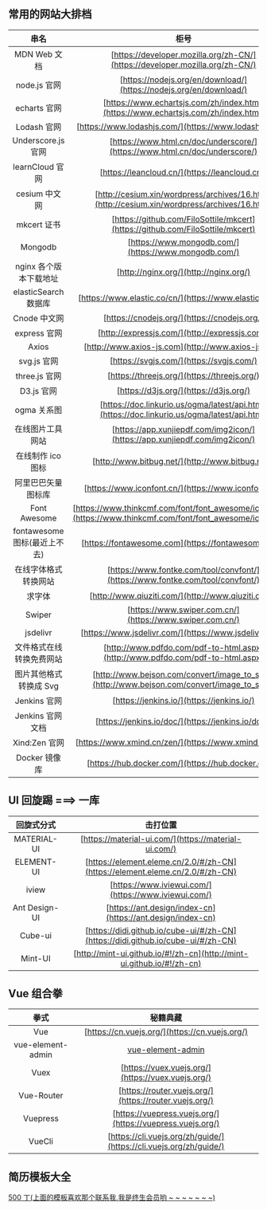 ## 常用的网站大排档

|             串名             |                                                      柜号                                                      |
| :--------------------------: | :------------------------------------------------------------------------------------------------------------: |
|         MDN Web 文档         |                  [https://developer.mozilla.org/zh-CN/](https://developer.mozilla.org/zh-CN/)                  |
|         node.js 官网         |                       [https://nodejs.org/en/download/](https://nodejs.org/en/download/)                       |
|         echarts 官网         |               [https://www.echartsjs.com/zh/index.html](https://www.echartsjs.com/zh/index.html)               |
|         Lodash 官网          |                             [https://www.lodashjs.com/](https://www.lodashjs.com/)                             |
|      Underscore.js 官网      |                   [https://www.html.cn/doc/underscore/](https://www.html.cn/doc/underscore/)                   |
|       learnCloud 官网        |                                 [https://leancloud.cn/](https://leancloud.cn/)                                 |
|        cesium 中文网         |          [http://cesium.xin/wordpress/archives/16.html](http://cesium.xin/wordpress/archives/16.html)          |
|         mkcert 证书          |                 [https://github.com/FiloSottile/mkcert](https://github.com/FiloSottile/mkcert)                 |
|           Mongodb            |                              [https://www.mongodb.com/](https://www.mongodb.com/)                              |
|    nginx 各个版本下载地址    |                                     [http://nginx.org/](http://nginx.org/)                                     |
|     elasticSearch 数据库     |                            [https://www.elastic.co/cn/](https://www.elastic.co/cn/)                            |
|         Cnode 中文网         |                                  [https://cnodejs.org/](https://cnodejs.org/)                                  |
|         express 官网         |                                 [http://expressjs.com/](http://expressjs.com/)                                 |
|            Axios             |                               [http://www.axios-js.com](http://www.axios-js.com)                               |
|         svg.js 官网          |                                    [https://svgjs.com/](https://svgjs.com/)                                    |
|        three.js 官网         |                                  [https://threejs.org/](https://threejs.org/)                                  |
|          D3.js 官网          |                                     [https://d3js.org/](https://d3js.org/)                                     |
|         ogma 关系图          |          [https://doc.linkurio.us/ogma/latest/api.html](https://doc.linkurio.us/ogma/latest/api.html)          |
|       在线图片工具网站       |                   [https://app.xunjiepdf.com/img2icon/](https://app.xunjiepdf.com/img2icon/)                   |
|      在线制作 ico 图标       |                                [http://www.bitbug.net/](http://www.bitbug.net/)                                |
|      阿里巴巴矢量图标库      |                              [https://www.iconfont.cn/](https://www.iconfont.cn/)                              |
|         Font Awesome         | [https://www.thinkcmf.com/font/font_awesome/icons.html](https://www.thinkcmf.com/font/font_awesome/icons.html) |
| fontawesome 图标(最近上不去) |                               [https://fontawesome.com](https://fontawesome.com)                               |
|     在线字体格式转换网站     |                 [https://www.fontke.com/tool/convfont/](https://www.fontke.com/tool/convfont/)                 |
|            求字体            |                               [http://www.qiuziti.com/](http://www.qiuziti.com/)                               |
|            Swiper            |                            [https://www.swiper.com.cn/](https://www.swiper.com.cn/)                            |
|           jsdelivr           |                             [https://www.jsdelivr.com/](https://www.jsdelivr.com/)                             |
|   文件格式在线转换免费网站   |                 [http://www.pdfdo.com/pdf-to-html.aspx](http://www.pdfdo.com/pdf-to-html.aspx)                 |
|    图片其他格式转换成 Svg    |           [http://www.bejson.com/convert/image_to_svg/](http://www.bejson.com/convert/image_to_svg/)           |
|         Jenkins 官网         |                                   [https://jenkins.io/](https://jenkins.io/)                                   |
|       Jenkins 官网文档       |                               [https://jenkins.io/doc/](https://jenkins.io/doc/)                               |
|        Xind:Zen 官网         |                             [https://www.xmind.cn/zen/](https://www.xmind.cn/zen/)                             |
|        Docker 镜像库         |                               [https://hub.docker.com/](https://hub.docker.com/)                               |

## UI 回旋踢 ===> 一库

|  回旋式分式   |                                     击打位置                                     |
| :-----------: | :------------------------------------------------------------------------------: |
|  MATERIAL-UI  |               [https://material-ui.com/](https://material-ui.com/)               |
|  ELEMENT-UI   |   [https://element.eleme.cn/2.0/#/zh-CN](https://element.eleme.cn/2.0/#/zh-CN)   |
|     iview     |               [https://www.iviewui.com/](https://www.iviewui.com/)               |
| Ant Design-UI |            [https://ant.design/index-cn](https://ant.design/index-cn)            |
|    Cube-ui    | [https://didi.github.io/cube-ui/#/zh-CN](https://didi.github.io/cube-ui/#/zh-CN) |
|    Mint-UI    |      [http://mint-ui.github.io/#!/zh-cn](http://mint-ui.github.io/#!/zh-cn)      |

## Vue 组合拳

|       拳式        |                              秘籍典藏                              |
| :---------------: | :----------------------------------------------------------------: |
|        Vue        |           [https://cn.vuejs.org/](https://cn.vuejs.org/)           |
| vue-element-admin |               [vue-element-admin](vue-element-admin)               |
|       Vuex        |         [https://vuex.vuejs.org/](https://vuex.vuejs.org/)         |
|    Vue-Router     |       [https://router.vuejs.org/](https://router.vuejs.org/)       |
|     Vuepress      |     [https://vuepress.vuejs.org/](https://vuepress.vuejs.org/)     |
|      VueCli       | [https://cli.vuejs.org/zh/guide/](https://cli.vuejs.org/zh/guide/) |

## 简历模板大全

[500 丁(上面的模板喜欢那个联系我,我是终生会员哟 ~ ~ ~ ~ ~ ~ ~)](https://www.500d.me/)
